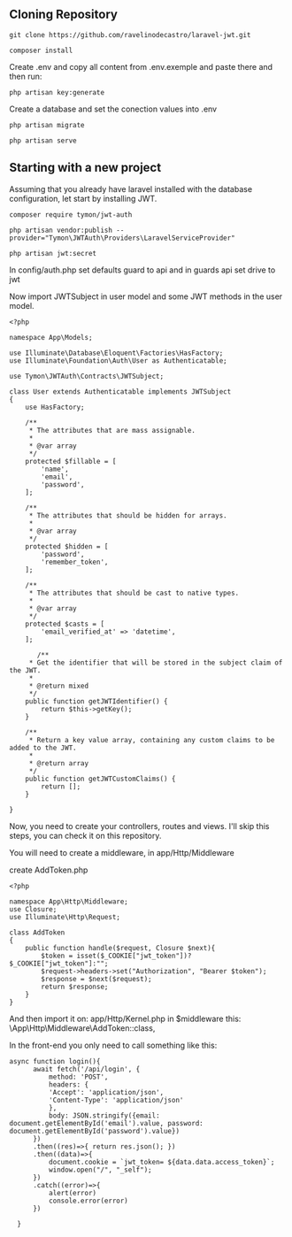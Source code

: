 
## Cloning Repository

```
git clone https://github.com/ravelinodecastro/laravel-jwt.git
```
```
composer install
```
Create .env and copy all content from .env.exemple and paste there and then run:
```
php artisan key:generate
```
Create a database and set the conection values into .env
```
php artisan migrate
```
```
php artisan serve
```


## Starting with a new project
Assuming that you already have laravel installed with the database configuration, let start by installing JWT.
```
composer require tymon/jwt-auth
```
```
php artisan vendor:publish --provider="Tymon\JWTAuth\Providers\LaravelServiceProvider"
```
```
php artisan jwt:secret
```
In config/auth.php set defaults guard to api and in guards api set drive to jwt

Now import JWTSubject in user model and some JWT methods in the user model.
```
<?php

namespace App\Models;

use Illuminate\Database\Eloquent\Factories\HasFactory;
use Illuminate\Foundation\Auth\User as Authenticatable;

use Tymon\JWTAuth\Contracts\JWTSubject;

class User extends Authenticatable implements JWTSubject
{
    use HasFactory;

    /**
     * The attributes that are mass assignable.
     *
     * @var array
     */
    protected $fillable = [
        'name',
        'email',
        'password',
    ];

    /**
     * The attributes that should be hidden for arrays.
     *
     * @var array
     */
    protected $hidden = [
        'password',
        'remember_token',
    ];

    /**
     * The attributes that should be cast to native types.
     *
     * @var array
     */
    protected $casts = [
        'email_verified_at' => 'datetime',
    ];

       /**
     * Get the identifier that will be stored in the subject claim of the JWT.
     *
     * @return mixed
     */
    public function getJWTIdentifier() {
        return $this->getKey();
    }

    /**
     * Return a key value array, containing any custom claims to be added to the JWT.
     *
     * @return array
     */
    public function getJWTCustomClaims() {
        return [];
    }

}

```

Now, you need to create your controllers, routes and views. I'll skip this steps, you can check it on this repository.

You will need to create a middleware, in app/Http/Middleware

create AddToken.php
```
<?php

namespace App\Http\Middleware;
use Closure;
use Illuminate\Http\Request;

class AddToken
{
    public function handle($request, Closure $next){
        $token = isset($_COOKIE["jwt_token"])?$_COOKIE["jwt_token"]:"";
        $request->headers->set("Authorization", "Bearer $token");
        $response = $next($request);
        return $response;
    }
}

```
And then import it on: app/Http/Kernel.php in $middleware this:  \App\Http\Middleware\AddToken::class,


In the front-end you only need to call something like this:
```
async function login(){
      await fetch('/api/login', {
          method: 'POST',
          headers: {
          'Accept': 'application/json',
          'Content-Type': 'application/json'
          },
          body: JSON.stringify({email: document.getElementById('email').value, password: document.getElementById('password').value})
      })
      .then((res)=>{ return res.json(); })
      .then((data)=>{
          document.cookie = `jwt_token= ${data.data.access_token}`;
          window.open("/", "_self");
      })
      .catch((error)=>{
          alert(error)
          console.error(error)
      })

  }
```
